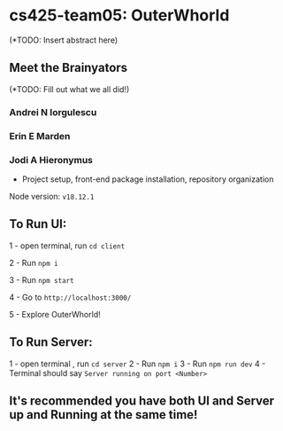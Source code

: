 # cs425-team05: OuterWhorld

(*TODO: Insert abstract here)

## Meet the Brainyators

(*TODO: Fill out what we all did!)

### Andrei N Iorgulescu

### Erin E Marden

### Jodi A Hieronymus
- Project setup, front-end package installation, repository organization

Node version: `v18.12.1`

## To Run UI:
1 - open terminal, run `cd client`

2 - Run `npm i`

3 - Run `npm start`

4 - Go to `http://localhost:3000/`

5 - Explore OuterWhorld!

## To Run Server:
1 - open terminal , run `cd server`
2 - Run `npm i`
3 - Run `npm run dev`
4 - Terminal should say `Server running on port <Number>`

## It's recommended you have both UI and Server up and Running at the same time!  